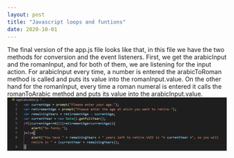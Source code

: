 ```yaml
---
layout: post
title: "Javascript loops and funtions"
date: 2020-10-01
---
```

The final version of the app.js file looks like that, in this file we have the two methods for conversion and the event listeners.
First, we get the arabicInput and the romanInput, and for both of them, we are listening for the input action. For arabicInput every time, a number is entered the arabicToRoman method is called and puts its value into the romanInput.value. On the other hand for the romanInput, every time a roman numeral is entered it calls the romanToArabic method and puts its value into the arabicInput.value.
<br><img src="/images/ageCalculator.png" alt="code for showing retirement age calculator and how to extract the year using new Date function">
